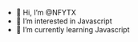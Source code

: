 - 👋 Hi, I’m @NFYTX
- 👀 I’m interested in Javascript
- 🌱 I’m currently learning Javascript 

<!---
UzumakiKushina1/UzumakiKushina1 is a ✨ special ✨ repository because its `README.md` (this file) appears on your GitHub profile.
You can click the Preview link to take a look at your changes.
--->
